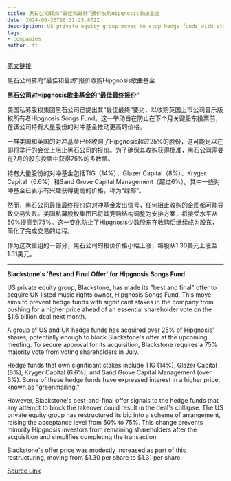 ```yaml
---
title: 黑石公司转向“最佳和最终”报价收购Hipgnosis歌曲基金
date: 2024-06-25T16:31:25.872Z
description: US private equity group moves to stop hedge funds with stakes in music rights owner from pushing for higher price
tags: 
- companies
author: ft
---
```


[原文链接](https://ft.com/content/c6a1144a-8af6-4304-8520-9540ffb67bcd)

黑石公司转向“最佳和最终”报价收购Hipgnosis歌曲基金

**黑石公司对Hipgnosis歌曲基金的“最佳最终报价”**

美国私募股权集团黑石公司已提出其“最佳最终”要约，以收购英国上市公司音乐版权所有者Hipgnosis Songs Fund。这一举动旨在防止在下个月关键股东投票前，在该公司持有大量股份的对冲基金推动更高的价格。

一群美国和英国的对冲基金已经收购了Hipgnosis超过25%的股份，这可能足以在即将举行的会议上阻止黑石公司的报价。为了确保其收购获得批准，黑石公司需要在7月的股东投票中获得75%的多数票。

持有大量股份的对冲基金包括TIG（14%）、Glazer Capital（8%）、Kryger Capital（6.6%）和Sand Grove Capital Management（超过6%）。其中一些对冲基金已表示有兴趣获得更高的价格，称为“绿邮”。

然而，黑石公司最佳最终报价向对冲基金发出信号，任何阻止收购的企图都可能导致交易失败。美国私募股权集团已将其竞购结构调整为安排方案，将接受水平从50%提高到75%。这一变化防止了Hipgnosis少数股东在收购后继续成为股东，简化了完成交易的过程。

作为这次重组的一部分，黑石公司的报价价格小幅上涨，每股从1.30美元上涨至1.31美元。

---

 **Blackstone's 'Best and Final Offer' for Hipgnosis Songs Fund**

US private equity group, Blackstone, has made its "best and final" offer to acquire UK-listed music rights owner, Hipgnosis Songs Fund. This move aims to prevent hedge funds with significant stakes in the company from pushing for a higher price ahead of an essential shareholder vote on the $1.6 billion deal next month.

A group of US and UK hedge funds has acquired over 25% of Hipgnosis' shares, potentially enough to block Blackstone's offer at the upcoming meeting. To secure approval for its acquisition, Blackstone requires a 75% majority vote from voting shareholders in July.

Hedge funds that own significant stakes include TIG (14%), Glazer Capital (8%), Kryger Capital (6.6%), and Sand Grove Capital Management (over 6%). Some of these hedge funds have expressed interest in a higher price, known as "greenmailing."

However, Blackstone's best-and-final offer signals to the hedge funds that any attempt to block the takeover could result in the deal's collapse. The US private equity group has restructured its bid into a scheme of arrangement, raising the acceptance level from 50% to 75%. This change prevents minority Hipgnosis investors from remaining shareholders after the acquisition and simplifies completing the transaction.

Blackstone's offer price was modestly increased as part of this restructuring, moving from $1.30 per share to $1.31 per share.

[Source Link](https://ft.com/content/c6a1144a-8af6-4304-8520-9540ffb67bcd)

